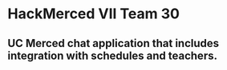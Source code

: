 # HackMerced VII Team 30

## UC Merced chat application that includes integration with schedules and teachers.
